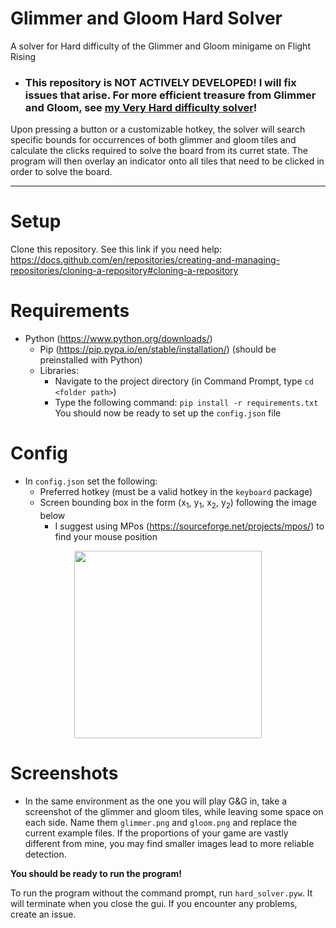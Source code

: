 # Glimmer and Gloom Hard Solver
A solver for Hard difficulty of the Glimmer and Gloom minigame on Flight Rising

- ### <b>This repository is NOT ACTIVELY DEVELOPED! I will fix issues that arise. For more efficient treasure from Glimmer and Gloom, see [my Very Hard difficulty solver](https://github.com/TheFatRabbit/glimmer-and-gloom-very-hard-solver)!</b>

Upon pressing a button or a customizable hotkey, the solver will search specific bounds for occurrences of both glimmer and gloom tiles and calculate the clicks required to solve the board from its curret state. The program will then overlay an indicator onto all tiles that need to be clicked in order to solve the board.

---

# Setup
Clone this repository. See this link if you need help: https://docs.github.com/en/repositories/creating-and-managing-repositories/cloning-a-repository#cloning-a-repository

# Requirements
- Python (https://www.python.org/downloads/)
    - Pip (https://pip.pypa.io/en/stable/installation/) (should be preinstalled with Python)
    - Libraries:
        - Navigate to the project directory (in Command Prompt, type `cd <folder path>`)
        - Type the following command: `pip install -r requirements.txt`
You should now be ready to set up the `config.json` file

# Config
- In `config.json` set the following:
    - Preferred hotkey (must be a valid hotkey in the `keyboard` package)
    - Screen bounding box in the form (x<sub>1</sub>, y<sub>1</sub>, x<sub>2</sub>, y<sub>2</sub>) following the image below
        - I suggest using MPos (https://sourceforge.net/projects/mpos/) to find your mouse position
<p align="center"><img height="300" src="https://i.imgur.com/Ypx7hfc.png"></p>

# Screenshots
- In the same environment as the one you will play G&G in, take a screenshot of the glimmer and gloom tiles, while leaving some space on each side. Name them `glimmer.png` and `gloom.png` and replace the current example files. If the proportions of your game are vastly different from mine, you may find smaller images lead to more reliable detection.

**You should be ready to run the program!**

To run the program without the command prompt, run `hard_solver.pyw`. It will terminate when you close the gui.
If you encounter any problems, create an issue.
